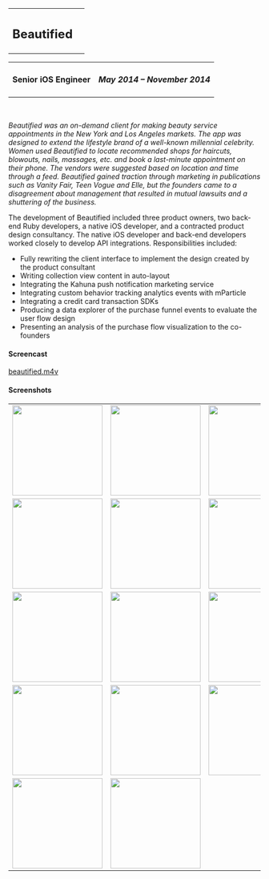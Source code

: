 <table style="width:100%"> 
	<tr>
		<td valign="baseline"><a name="beautified"><h2>Beautified</h2></a></td><td align="right" valign="baseline"></td>
	</tr>
</table>
<table style="width:100%"> 
	<tr>
		<td> <h4>Senior iOS Engineer</h4> </td><td align="right"> <h4><em>May 2014 – November 2014</em></h4> </td>
	</tr>
</table>

<br>

_Beautified was an on-demand client for making beauty service appointments in the New York and Los Angeles markets. The app was designed to extend the lifestyle brand of a well-known millennial celebrity. Women used Beautified to locate recommended shops for haircuts, blowouts, nails, massages, etc. and book a last-minute appointment on their phone. The vendors were suggested based on location and time through a feed. Beautified gained traction through marketing in publications such as Vanity Fair, Teen Vogue and Elle, but the founders came to a disagreement about management that resulted in mutual lawsuits and a shuttering of the business._

The development of Beautified included three product owners, two back-end Ruby developers, a native iOS developer, and a contracted product design consultancy. The native iOS developer and back-end developers worked closely to develop API integrations. Responsibilities included:

- Fully rewriting the client interface to implement the design created by the product consultant
- Writing collection view content in auto-layout
- Integrating the Kahuna push notification marketing service
- Integrating custom behavior tracking analytics events with mParticle
- Integrating a credit card transaction SDKs
- Producing a data explorer of the purchase funnel events to evaluate the user flow design
- Presenting an analysis of the purchase flow visualization to the co-founders

#### Screencast

[beautified.m4v](https://s3.amazonaws.com/com-federalforge-repository/public/engineer/2014_beautified/video/beautified.m4v)

#### Screenshots

<table style="width:100%">
<tr>
	<td><img src="https://s3.amazonaws.com/com-federalforge-repository/public/engineer/2014_beautified/v2/0.png" width="180"></td>
	<td><img src="https://s3.amazonaws.com/com-federalforge-repository/public/engineer/2014_beautified/v2/1.png" width="180"></td>
	<td><img src="https://s3.amazonaws.com/com-federalforge-repository/public/engineer/2014_beautified/v2/2.png" width="180"></td>
	<td><img src="https://s3.amazonaws.com/com-federalforge-repository/public/engineer/2014_beautified/v2/3.png" width="180"></td>
</tr>

<tr>
	<td><img src="https://s3.amazonaws.com/com-federalforge-repository/public/engineer/2014_beautified/v2/4.png" width="180"></td>
	<td><img src="https://s3.amazonaws.com/com-federalforge-repository/public/engineer/2014_beautified/v2/5.png" width="180"></td>
	<td><img src="https://s3.amazonaws.com/com-federalforge-repository/public/engineer/2014_beautified/v2/6.png" width="180"></td>
	<td><img src="https://s3.amazonaws.com/com-federalforge-repository/public/engineer/2014_beautified/v2/7.png" width="180"></td>
</tr>

<tr>
	<td><img src="https://s3.amazonaws.com/com-federalforge-repository/public/engineer/2014_beautified/v2/8.png" width="180"></td>
	<td><img src="https://s3.amazonaws.com/com-federalforge-repository/public/engineer/2014_beautified/v2/9.png" width="180"></td>
	<td><img src="https://s3.amazonaws.com/com-federalforge-repository/public/engineer/2014_beautified/v2/10.png" width="180"></td>
	<td><img src="https://s3.amazonaws.com/com-federalforge-repository/public/engineer/2014_beautified/v2/11.png" width="180"></td>
</tr>

<tr>
	<td><img src="https://s3.amazonaws.com/com-federalforge-repository/public/engineer/2014_beautified/v2/12.png" width="180"></td>
	<td><img src="https://s3.amazonaws.com/com-federalforge-repository/public/engineer/2014_beautified/v2/13.png" width="180"></td>
	<td><img src="https://s3.amazonaws.com/com-federalforge-repository/public/engineer/2014_beautified/v2/14.png" width="180"></td>
	<td><img src="https://s3.amazonaws.com/com-federalforge-repository/public/engineer/2014_beautified/v2/15.png" width="180"></td>
</tr>

<tr>
	<td><img src="https://s3.amazonaws.com/com-federalforge-repository/public/engineer/2014_beautified/v2/16.png" width="180"></td>
	<td><img src="https://s3.amazonaws.com/com-federalforge-repository/public/engineer/2014_beautified/v2/17.png" width="180"></td>
</tr>
</table>